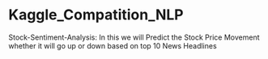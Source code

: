 # Kaggle_Compatition_NLP

Stock-Sentiment-Analysis:
In this we will Predict the Stock Price Movement whether it will go up or down based on top 10 News Headlines
